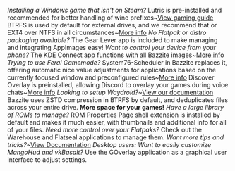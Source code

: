 *Installing a Windows game that isn't on Steam?* Lutris is pre-installed and recommended for better handling of wine prefixes~[View gaming guide](https://universal-blue.discourse.group/docs?topic=31)
BTRFS is used by default for external drives, and we recommend that or EXT4 over NTFS in all circumstances~[More info](https://github.com/ValveSoftware/Proton/wiki/Using-a-NTFS-disk-with-Linux-and-Windows)
*No Flatpak or distro packaging available?* The Gear Lever app is included to make managing and integrating AppImages easy!
*Want to control your device from your phone?* The KDE Connect app functions with all Bazzite images~[More info](https://kdeconnect.kde.org/)
*Trying to use Feral Gamemode?* System76-Scheduler in Bazzite replaces it, offering automatic nice value adjustments for applications based on the currently focused window and preconfigured rules~[More info](https://github.com/pop-os/system76-scheduler#scheduler-config)
Discover Overlay is preinstalled, allowing Discord to overlay your games during voice chats~[More info](https://trigg.github.io/Discover/)
*Looking to setup Waydroid?*~[View our documentation](https://universal-blue.discourse.group/docs?topic=32)
Bazzite uses ZSTD compression in BTRFS by default, and deduplicates files across your entire drive. **More space for your games!**
*Have a large library of ROMs to manage?* ROM Properties Page shell extension is installed by default and makes it much easier, with thumbnails and additional info for all of your files.
*Need more control over your Flatpaks?* Check out the Warehouse and Flatseal applications to manage them.
*Want more tips and tricks?*~[View Documentation](https://universal-blue.discourse.group/docs?topic=287)
*Desktop users: Want to easily customize MangoHud and vkBasalt?* Use the GOverlay application as a graphical user interface to adjust settings.